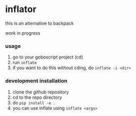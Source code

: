 # inflator

this is an alternative to backpack

work in progress

### usage

1. go to your goboscript project (cd)
2. run `inflate`
3. if you want to do this without cding, do `inflate -i <dir>`

### development installation
1. clone the github repository
2. cd to the repo directory
3. do `pip install -e .`
4. you can use inflate using `inflate <args>`
